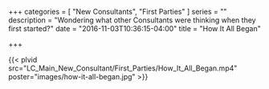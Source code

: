 +++
categories = [
  "New Consultants",
  "First Parties"
]
series = ""
description = "Wondering what other Consultants were thinking when they first started?"
date = "2016-11-03T10:36:15-04:00"
title = "How It All Began"

+++

{{< plvid src="LC_Main_New_Consultant/First_Parties/How_It_All_Began.mp4" poster="images/how-it-all-began.jpg" >}}
